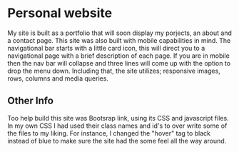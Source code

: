 <h1>Personal website</h1>

My site is built as a portfolio that will soon display my porjects, an about and a contact page. This site was also built with mobile capabilities in mind. The navigational bar starts with a little card icon, this will direct you to a navigational page with a brief description of each page. If you are in mobile then the nav bar will collapse and three lines will come up with the option to drop the menu down. Including that, the site utilizes; responsive images, rows, columns and media queries. 
<br>

  
  <h2>Other Info</h2>
  Too help build this site was Bootsrap link, using its CSS and javascript files.
  In my own CSS I had used their class names and id's to over write some of the files to my liking. For instance, I changed the "hover" tag to black instead of blue to make sure the site had the some feel all the way around.
